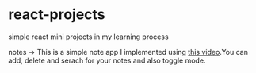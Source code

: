 # react-projects
simple react mini projects in my learning process

notes -> This is a simple note app I implemented using [this video](https://youtu.be/8KB3DHI-QbM).You can add, delete and serach for your notes and also toggle mode. 


